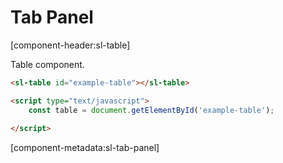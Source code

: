 # Tab Panel

[component-header:sl-table]

Table component.

```html preview
<sl-table id="example-table"></sl-table>

<script type="text/javascript">
    const table = document.getElementById('example-table');
    
</script>
```


[component-metadata:sl-tab-panel]